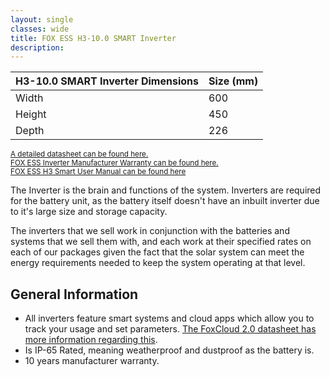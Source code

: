 ```yaml
---
layout: single
classes: wide
title: FOX ESS H3-10.0 SMART Inverter
description: 
---
```


| H3-10.0 SMART Inverter Dimensions | Size (mm) |
| --------------------------------- | --------- |
| Width                             | 600       |
| Height                            | 450       |
| Depth                             | 226       |

<sup> [A detailed datasheet can be found here.](https://www.fox-ess.com/wp-content/uploads/2024/08/EN-H3-Smart-Datasheet-V1.7-8.1.pdf)</sup>  
<sup>[FOX ESS Inverter Manufacturer Warranty can be found here.](https://www.fox-ess.com/download/upfiles/INVERTER-WARRANTY-AU-20251024.pdf)</sup>  
<sup>[FOX ESS H3 Smart User Manual can be found here](https://www.fox-ess.com/download/upfiles/EN-H3-Smart-User-Manual-latest-AU-20250627(F).pdf)</sup>

The Inverter is the brain and functions of the system. Inverters are required for the battery unit, as the battery itself doesn't have an inbuilt inverter due to it's large size and storage capacity.

The inverters that we sell work in conjunction with the batteries and systems that we sell them with, and each work at their specified rates on each of our packages given the fact that the solar system can meet the energy requirements needed to keep the system operating at that level.

## General Information

- All inverters feature smart systems and cloud apps which allow you to track your usage and set parameters. [The FoxCloud 2.0 datasheet has more information regarding this](https://ecopartnersuk.com/wp-content/uploads/2024/07/Fox-Cloud-V2.0-Quick-Guide-1.pdf).
- Is IP-65 Rated, meaning weatherproof and dustproof as the battery is.
- 10 years manufacturer warranty.
